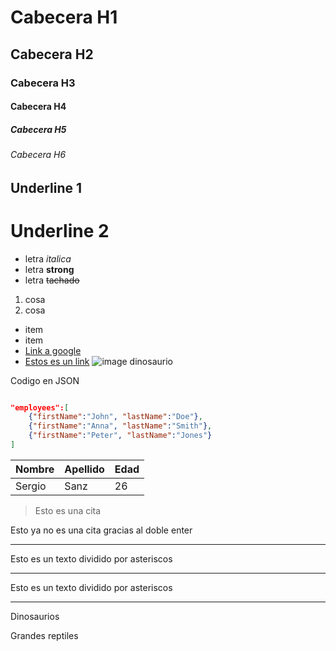 # Cabecera H1
## Cabecera H2
### Cabecera H3
#### Cabecera H4
##### Cabecera H5
###### Cabecera H6

Underline 1
---------------

Underline 2
===========

- letra *italica*
- letra **strong**
- letra ~~tachado~~
1. cosa
2. cosa
- item
- item
- <a href="www.google.es"> Link a google </a>
- [Estos es un link](www.google.com)
![image dinosaurio](https://www.nationalgeographic.com.es/medio/2021/08/12/su-piel-era-monocroma-y-de-colores-poco-variados_c77c7b26_800x800.jpg)

Codigo en JSON
```JSON

"employees":[
    {"firstName":"John", "lastName":"Doe"},
    {"firstName":"Anna", "lastName":"Smith"},
    {"firstName":"Peter", "lastName":"Jones"}
]
```
| Nombre | Apellido | Edad |
| ------ | -------- | ---- |
| Sergio | Sanz | 26|

> Esto es una cita

Esto ya no es una cita gracias al doble enter

--- 
Esto es un texto dividido por asteriscos 
********
Esto es un texto dividido por asteriscos 

______

Dinosaurios 

Grandes reptiles